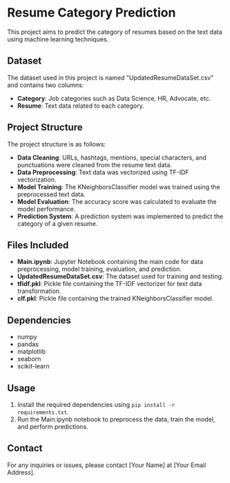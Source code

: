 # Resume Category Prediction

This project aims to predict the category of resumes based on the text data using machine learning techniques.

## Dataset

The dataset used in this project is named "UpdatedResumeDataSet.csv" and contains two columns:

- **Category**: Job categories such as Data Science, HR, Advocate, etc.
- **Resume**: Text data related to each category.

## Project Structure

The project structure is as follows:

- **Data Cleaning**: URLs, hashtags, mentions, special characters, and punctuations were cleaned from the resume text data.
- **Data Preprocessing**: Text data was vectorized using TF-IDF vectorization.
- **Model Training**: The KNeighborsClassifier model was trained using the preprocessed text data.
- **Model Evaluation**: The accuracy score was calculated to evaluate the model performance.
- **Prediction System**: A prediction system was implemented to predict the category of a given resume.

## Files Included

- **Main.ipynb**: Jupyter Notebook containing the main code for data preprocessing, model training, evaluation, and prediction.
- **UpdatedResumeDataSet.csv**: The dataset used for training and testing.
- **tfidf.pkl**: Pickle file containing the TF-IDF vectorizer for text data transformation.
- **clf.pkl**: Pickle file containing the trained KNeighborsClassifier model.

## Dependencies

- numpy
- pandas
- matplotlib
- seaborn
- scikit-learn

## Usage

1. Install the required dependencies using `pip install -r requirements.txt`.
2. Run the Main.ipynb notebook to preprocess the data, train the model, and perform predictions.

## Contact

For any inquiries or issues, please contact [Your Name] at [Your Email Address].
